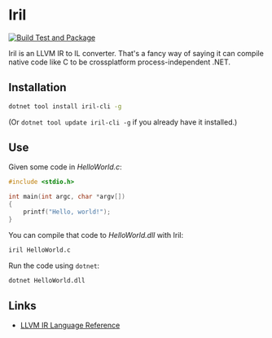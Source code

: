 # Iril

[![Build Test and Package](https://github.com/praeclarum/Iril/actions/workflows/build.yml/badge.svg)](https://github.com/praeclarum/Iril/actions/workflows/build.yml)

Iril is an LLVM IR to IL converter. That's a fancy way of saying it can compile native code like C to be crossplatform process-independent .NET.

## Installation

```sh
dotnet tool install iril-cli -g
```

(Or `dotnet tool update iril-cli -g` if you already have it installed.)

## Use

Given some code in *HelloWorld.c*:

```c
#include <stdio.h>

int main(int argc, char *argv[])
{
    printf("Hello, world!");
}
```

You can compile that code to *HelloWorld.dll* with Iril:

```sh
iril HelloWorld.c
```

Run the code using `dotnet`:

```sh
dotnet HelloWorld.dll
```

## Links

* [LLVM IR Language Reference](https://llvm.org/docs/LangRef.html)
